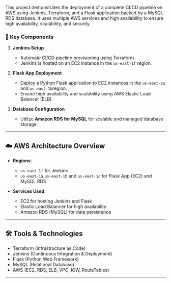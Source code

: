 This project demonstrates the deployment of a complete CI/CD pipeline on AWS using Jenkins, Terraform, and a Flask application backed by a MySQL RDS database. It uses multiple AWS services and high availability to ensure high availability, scalability, and security.

### 🚀 Key Components

1. **Jenkins Setup**
   - Automate CI/CD pipeline provisioning using Terraform.
   - Jenkins is hosted on an EC2 instance in the `us-east-1f` region.

2. **Flask App Deployment**
   - Deploy a Python Flask application to EC2 instances in the `us-east-1a` and `us-east-1b`region.
   - Ensure high availability and scalability using AWS Elastic Load Balancer (ELB).

3. **Database Configuration**
   - Utilize **Amazon RDS for MySQL** for scalable and managed database storage.

---

## ☁️ AWS Architecture Overview

- **Regions**:
  - `us-east-1f` for Jenkins
  - `us-east-1a`,`us-east-1b` and `us-east-1c` for Flask App (EC2) and MySQL RDS

- **Services Used**:
  - EC2 for hosting Jenkins and Flask
  - Elastic Load Balancer for high availability
  - Amazon RDS (MySQL) for data persistence

---

## 🛠️ Tools & Technologies

- Terraform (Infrastructure as Code)
- Jenkins (Continuous Integration & Deployment)
- Flask (Python Web Framework)
- MySQL (Relational Database)
- AWS (EC2, RDS, ELB, VPC, IGW, RouteTables)

---

